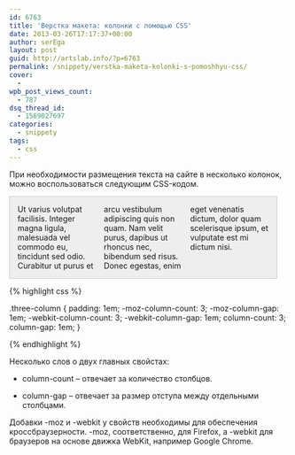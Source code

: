 ```yaml
---
id: 6763
title: 'Верстка макета: колонки с помощью CSS'
date: 2013-03-26T17:17:37+00:00
author: serEga
layout: post
guid: http://artslab.info/?p=6763
permalink: /snippety/verstka-maketa-kolonki-s-pomoshhyu-css/
cover:
  -
wpb_post_views_count:
  - 787
dsq_thread_id:
  - 1569027697
categories:
  - snippety
tags:
  - css
---
```

При необходимости размещения текста на сайте в несколько колонок, можно воспользоваться следующим CSS-кодом.

<div style="padding: 1em;-moz-column-count: 3;-moz-column-gap: 1em;-webkit-column-count: 3;-webkit-column-gap: 1em;column-count: 3;column-gap: 1em; width: 90%; border:1px solid #ccc; background:#eee;">
  Ut varius volutpat facilisis. Integer magna ligula, malesuada vel commodo eu, tincidunt sed odio. Curabitur ut purus et arcu vestibulum adipiscing quis non quam. Nam velit purus, dapibus ut rhoncus nec, bibendum sed risus. Donec egestas, enim eget venenatis dictum, dolor quam scelerisque ipsum, et vulputate est mi dictum nisi.
</div>

<!--more-->



{% highlight css %}

.three-column {
	padding: 1em;
	-moz-column-count: 3;
	-moz-column-gap: 1em;
	-webkit-column-count: 3;
	-webkit-column-gap: 1em;
	column-count: 3;
	column-gap: 1em;
}

{% endhighlight %}

Несколько слов о двух главных свойстах:

* column-count &#8211; отвечает за количество столбцов.

* column-gap &#8211; отвечает за размер отступа между отдельными столбцами.

Добавки -moz и -webkit у свойств необходимы для обеспечения кроссбраузерности. -moz, соответственно, для Firefox, а -webkit для браузеров на основе движка WebKit, например Google Chrome.